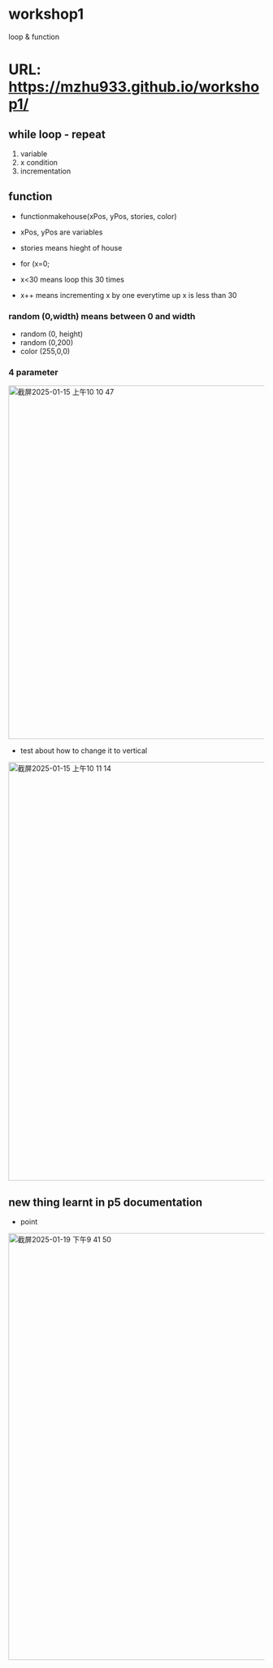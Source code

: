 # workshop1
loop &amp; function
# URL: https://mzhu933.github.io/workshop1/


## while loop - repeat
1. variable
2. x condition
3. incrementation

## function

- functionmakehouse(xPos, yPos, stories, color)
- xPos, yPos are variables
- stories means hieght of house

- for (x=0;
- x<30 means loop this 30 times
- x++ means incrementing x by one everytime up x is less than 30

### random (0,width) means between 0 and width
- random (0, height)
- random (0,200)
- color (255,0,0)
### 4 parameter

<img width="695" alt="截屏2025-01-15 上午10 10 47" src="https://github.com/user-attachments/assets/4100e027-246c-4a8c-9dd7-b791f7b82c36" />

- test about how to change it to vertical
<img width="823" alt="截屏2025-01-15 上午10 11 14" src="https://github.com/user-attachments/assets/0b50ce4d-fa59-4bd2-bcc3-5d2fa8d9221d" />

## new thing learnt in p5 documentation 
- point
<img width="839" alt="截屏2025-01-19 下午9 41 50" src="https://github.com/user-attachments/assets/6813fce4-ec6d-4864-8862-115682fd91c1" />

